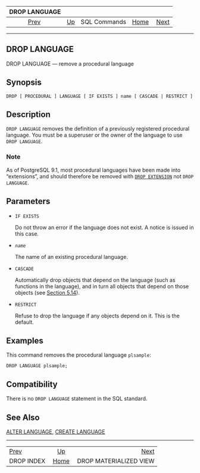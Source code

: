<!--?xml version="1.0" encoding="UTF-8" standalone="no"?-->

|               DROP LANGUAGE              |                                        |              |                                                       |                                                                 |
| :--------------------------------------: | :------------------------------------- | :----------: | ----------------------------------------------------: | --------------------------------------------------------------: |
| [Prev](sql-dropindex.html "DROP INDEX")  | [Up](sql-commands.html "SQL Commands") | SQL Commands | [Home](index.html "PostgreSQL 17devel Documentation") |  [Next](sql-dropmaterializedview.html "DROP MATERIALIZED VIEW") |

***

## DROP LANGUAGE

DROP LANGUAGE — remove a procedural language

## Synopsis

    DROP [ PROCEDURAL ] LANGUAGE [ IF EXISTS ] name [ CASCADE | RESTRICT ]

## Description

`DROP LANGUAGE` removes the definition of a previously registered procedural language. You must be a superuser or the owner of the language to use `DROP LANGUAGE`.

### Note

As of PostgreSQL 9.1, most procedural languages have been made into “extensions”, and should therefore be removed with [`DROP EXTENSION`](sql-dropextension.html "DROP EXTENSION") not `DROP LANGUAGE`.

## Parameters

* `IF EXISTS`

    Do not throw an error if the language does not exist. A notice is issued in this case.

* *`name`*

    The name of an existing procedural language.

* `CASCADE`

    Automatically drop objects that depend on the language (such as functions in the language), and in turn all objects that depend on those objects (see [Section 5.14](ddl-depend.html "5.14. Dependency Tracking")).

* `RESTRICT`

    Refuse to drop the language if any objects depend on it. This is the default.

## Examples

This command removes the procedural language `plsample`:

    DROP LANGUAGE plsample;

## Compatibility

There is no `DROP LANGUAGE` statement in the SQL standard.

## See Also

[ALTER LANGUAGE](sql-alterlanguage.html "ALTER LANGUAGE"), [CREATE LANGUAGE](sql-createlanguage.html "CREATE LANGUAGE")

***

|                                          |                                                       |                                                                 |
| :--------------------------------------- | :---------------------------------------------------: | --------------------------------------------------------------: |
| [Prev](sql-dropindex.html "DROP INDEX")  |         [Up](sql-commands.html "SQL Commands")        |  [Next](sql-dropmaterializedview.html "DROP MATERIALIZED VIEW") |
| DROP INDEX                               | [Home](index.html "PostgreSQL 17devel Documentation") |                                          DROP MATERIALIZED VIEW |

